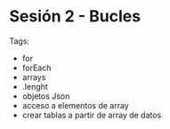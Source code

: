 # Sesión 2 - Bucles



Tags:
- for
- forEach
- arrays
- .lenght
- objetos Json
- acceso a elementos de array
- crear tablas a partir de array de datos